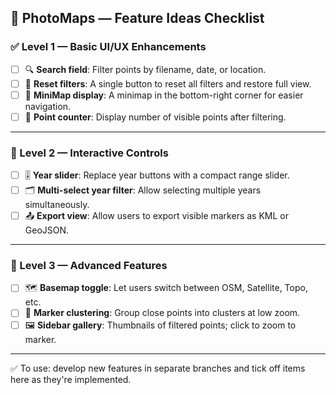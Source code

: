 ## 📌 PhotoMaps — Feature Ideas Checklist

### ✅ Level 1 — Basic UI/UX Enhancements

* [ ] 🔍 **Search field**: Filter points by filename, date, or location.
* [ ] 📌 **Reset filters**: A single button to reset all filters and restore full view.
* [ ] 🧭 **MiniMap display**: A minimap in the bottom-right corner for easier navigation.
* [ ] 💬 **Point counter**: Display number of visible points after filtering.

---

### 🧪 Level 2 — Interactive Controls

* [ ] 🎚️ **Year slider**: Replace year buttons with a compact range slider.
* [ ] 🗂️ **Multi-select year filter**: Allow selecting multiple years simultaneously.
* [ ] 📤 **Export view**: Allow users to export visible markers as KML or GeoJSON.

---

### 🌈 Level 3 — Advanced Features

* [ ] 🗺️ **Basemap toggle**: Let users switch between OSM, Satellite, Topo, etc.
* [ ] 🧠 **Marker clustering**: Group close points into clusters at low zoom.
* [ ] 🖼️ **Sidebar gallery**: Thumbnails of filtered points; click to zoom to marker.

---

✅ To use: develop new features in separate branches and tick off items here as they're implemented.
